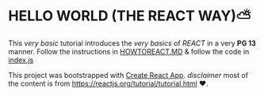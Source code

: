 
# HELLO WORLD (THE REACT WAY):partly_sunny:

This _very basic_ tutorial introduces the _very basics_ of *REACT* in a very **PG 13** manner.
Follow the instructions in [HOWTOREACT.MD](HOWTOREACT.md) & follow the code in [index.js](src/index.js)

This project was bootstrapped with [Create React App](https://github.com/facebookincubator/create-react-app).
_disclaimer_ most of the content is from https://reactjs.org/tutorial/tutorial.html :heart:.

